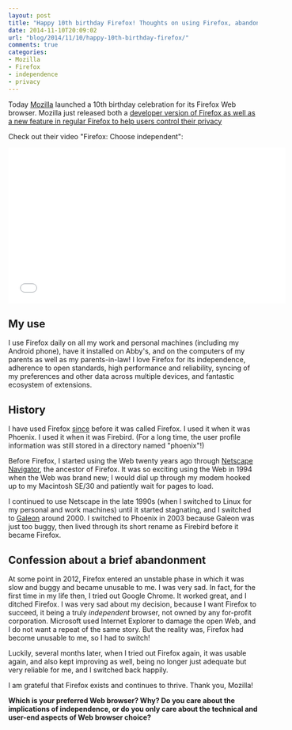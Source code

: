 ```yaml
---
layout: post
title: "Happy 10th birthday Firefox! Thoughts on using Firefox, abandoning it, and returning to it again"
date: 2014-11-10T20:09:02
url: "blog/2014/11/10/happy-10th-birthday-firefox/"
comments: true
categories:
- Mozilla
- Firefox
- independence
- privacy
---
```

Today [Mozilla](http://www.mozilla.org/) launched a 10th birthday celebration for its Firefox Web browser. Mozilla just released both a [developer version of Firefox as well as a new feature in regular Firefox to help users control their privacy](http://arstechnica.com/information-technology/2014/11/developer-edition-and-privacy-are-firefoxs-10th-birthday-present-for-the-world/)

Check out their video "Firefox: Choose independent":

<iframe width="560" height="315" src="//www.youtube.com/embed/LtOGa5M8AuU" frameborder="0" allowfullscreen></iframe>

## My use

I use Firefox daily on all my work and personal machines (including my Android phone), have it installed on Abby's, and on the computers of my parents as well as my parents-in-law! I love Firefox for its independence, adherence to open standards, high performance and reliability, syncing of my preferences and other data across multiple devices, and fantastic ecosystem of extensions.

## History

I have used Firefox [since](http://en.wikipedia.org/wiki/History_of_Firefox) before it was called Firefox. I used it when it was Phoenix. I used it when it was Firebird. (For a long time, the user profile information was still stored in a directory named "phoenix"!)

Before Firefox, I started using the Web twenty years ago through [Netscape Navigator](http://en.wikipedia.org/wiki/Netscape_Navigator), the ancestor of Firefox. It was so exciting using the Web in 1994 when the Web was brand new; I would dial up through my modem hooked up to my Macintosh SE/30 and patiently wait for pages to load.

I continued to use Netscape in the late 1990s (when I switched to Linux for my personal and work machines) until it started stagnating, and I switched to [Galeon](http://en.wikipedia.org/wiki/Galeon) around 2000. I switched to Phoenix in 2003 because Galeon was just too buggy, then lived through its short rename as Firebird before it became Firefox.

## Confession about a brief abandonment

At some point in 2012, Firefox entered an unstable phase in which it was slow and buggy and became unusable to me. I was very sad. In fact, for the first time in my life then, I tried out Google Chrome. It worked great, and I ditched Firefox. I was very sad about my decision, because I want Firefox to succeed, it being a truly *independent* browser, not owned by any for-profit corporation. Microsoft used Internet Explorer to damage the open Web, and I do not want a repeat of the same story. But the reality was, Firefox had become unusable to me, so I had to switch!

Luckily, several months later, when I tried out Firefox again, it was usable again, and also kept improving as well, being no longer just adequate but very reliable for me, and I switched back happily.

I am grateful that Firefox exists and continues to thrive. Thank you, Mozilla!

**Which is your preferred Web browser? Why? Do you care about the implications of independence, or do you only care about the technical and user-end aspects of Web browser choice?**
